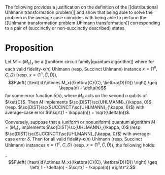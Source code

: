 The following provides a justification on the definition of the [[distributional Uhlmann transformation problem]] and show that being able to solve the problem in the average case coincides with being able to perform the [[Uhlmann transformation problem|Uhlmann transformation]] corresponding to a pair of (succinctly or non-succinctly described) states. 

# Proposition 
Let $M = (M_x)_x$ be a [[uniform circuit family|quantum algorithm]] where for each valid fidelity-$\kappa(n)$ Uhlmann (resp. Succinct Uhlmann) instance $x = (1^n, C, D)$ (resp. $x = (1^n, \hat{C}, \hat{D})$), 
$$F\left( (\text{id}\otimes M_x)(\ketbra{C}{C}, \ketbra{D}{D}) \right) \geq \kappa(n) - \delta(n)$$
for some error function $\delta(n)$, where $M_x$ acts on the second $n$ qubits of $\ket{C}$. Then $M$ implements $\sc{DIST}\sc{UHLMANN}_{\kappa, 0}$ (resp. $\sc{DIST}\sc{SUCCINCT}\sc{UHLMANN}_{\kappa, 0}$) with average-case error $6\sqrt{1 - \kappa(n)} + \sqrt{\delta(n)}$. 

Conversely, suppose that a (uniform or nonuniform) quantum algorithm $M = (M_x)_x$ implements $\sc{DIST}\sc{UHLMANN}_{\kappa, 0}$ (resp. $\sc{DIST}\sc{SUCCINCT}\sc{UHLMANN}_{\kappa, 0}$) with average-case error $\delta$. Then for all valid fidelity-$\kappa(n)$ Uhlmann (resp. Succinct Uhlmann) instances $x = (1^n, C, D)$ (resp. $x = (1^n, \hat{C}, \hat{D})$), the following holds: 

_$$F\left( (\text{id}\otimes M_x)(\ketbra{C}{C}, \ketbra{D}{D}) \right) \geq \left( 1 - \delta(n) - 5\sqrt{1 - \kappa(n)} \right)^2.$$